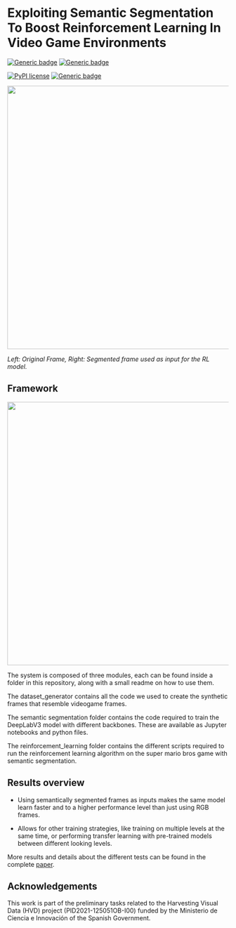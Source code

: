 # Exploiting Semantic Segmentation To Boost Reinforcement Learning In Video Game Environments

[![Generic badge](https://img.shields.io/badge/Made_with-Python-yellow.svg)](https://shields.io/)
[![Generic badge](https://img.shields.io/badge/Made_with-Jupyter_Notebooks-orange.svg)](https://shields.io/)

[![PyPI license](https://img.shields.io/pypi/l/ansicolortags.svg)](https://pypi.python.org/pypi/ansicolortags/)
[![Generic badge](https://img.shields.io/badge/Paper-DOI-blue.svg)](https://doi.org/10.1007/s11042-022-13695-1)

</p>
<center>
<img src="./Images/Mario_example.gif" width="600">
</center>
</p>
<p>
    <em>Left: Original Frame, Right: Segmented frame used as input for the RL model.</em>
</p>

## Framework

</p>
<center>
<img src="./Images/framework.png" width="600" >
</center>
</p>

The system is composed of three modules, each can be found inside a folder in this repository, along with a small readme on how to use them.

The dataset_generator contains all the code we used to create the synthetic frames that resemble videogame frames. 

The semantic segmentation folder contains the code required to train the DeepLabV3 model with different backbones. These are available as Jupyter notebooks and python files.

The reinforcement_learning folder contains the different scripts required to run the reinforcement learning algorithm on the super mario bros game with semantic segmentation. 

## Results overview

- Using semantically segmented frames as inputs makes the same model learn faster and to a higher performance level than just using RGB frames.

- Allows for other training strategies, like training on multiple levels at the same time, or performing transfer learning with pre-trained models between different looking levels.


More results and details about the different tests can be found in the complete [paper](https://link.springer.com/article/10.1007/s11042-022-13695-1). 

## Acknowledgements
This work is part of the preliminary tasks related to the Harvesting Visual Data (HVD) project (PID2021-125051OB-I00) funded by the Ministerio de Ciencia e Innovación of the Spanish Government.
